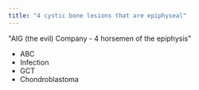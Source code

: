 ```yaml
---
title: "4 cystic bone lesions that are epiphyseal"
---
```

&quot;AIG (the evil) Company - 4 horsemen of the epiphysis&quot;

- ABC
- Infection
- GCT
- Chondroblastoma

